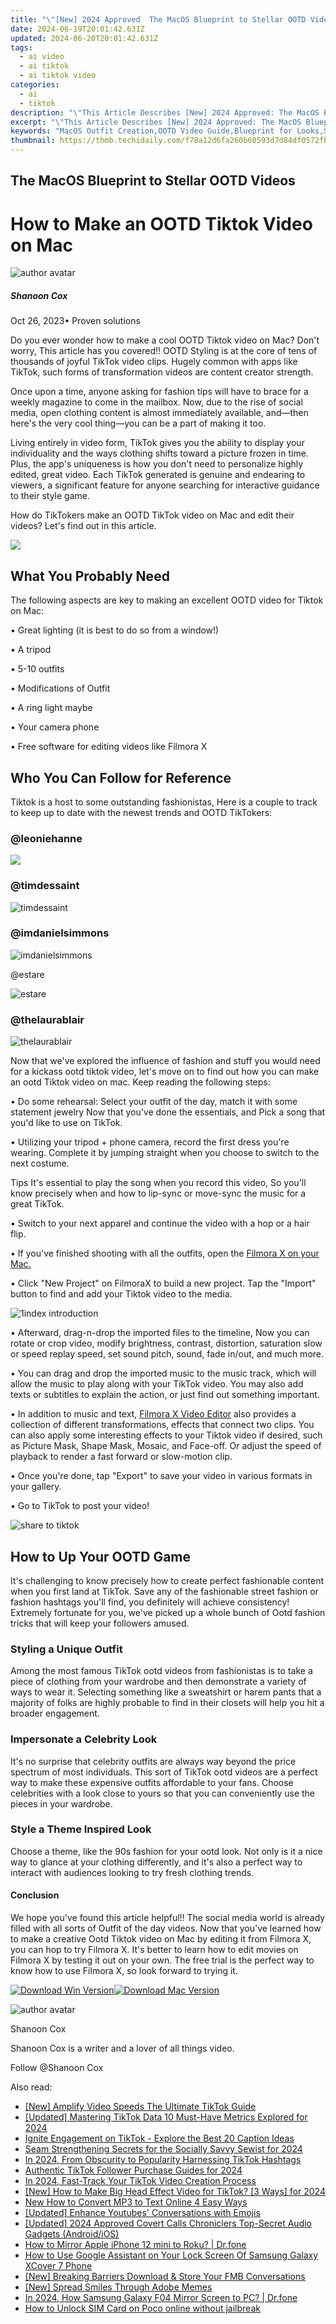 ```yaml
---
title: "\"[New] 2024 Approved  The MacOS Blueprint to Stellar OOTD Videos\""
date: 2024-06-19T20:01:42.631Z
updated: 2024-06-20T20:01:42.631Z
tags:
  - ai video
  - ai tiktok
  - ai tiktok video
categories:
  - ai
  - tiktok
description: "\"This Article Describes [New] 2024 Approved: The MacOS Blueprint to Stellar OOTD Videos\""
excerpt: "\"This Article Describes [New] 2024 Approved: The MacOS Blueprint to Stellar OOTD Videos\""
keywords: "MacOS Outfit Creation,OOTD Video Guide,Blueprint for Looks,Style in OSX,Dressing MacClips,Stellar Wardrobe Tips,Best Appearance Techniques"
thumbnail: https://thmb.techidaily.com/f78a12d6fa260b60593d7d84df0572fbc03e543ca8c86ab396fe09af56299ebf.jpg
---
```


## The MacOS Blueprint to Stellar OOTD Videos

# How to Make an OOTD Tiktok Video on Mac

![author avatar](https://images.wondershare.com/filmora/article-images/shannon-cox.jpg)

##### Shanoon Cox

 Oct 26, 2023• Proven solutions

Do you ever wonder how to make a cool OOTD Tiktok video on Mac? Don't worry, This article has you covered!! OOTD Styling is at the core of tens of thousands of joyful TikTok video clips. Hugely common with apps like TikTok, such forms of transformation videos are content creator strength.

Once upon a time, anyone asking for fashion tips will have to brace for a weekly magazine to come in the mailbox. Now, due to the rise of social media, open clothing content is almost immediately available, and—then here's the very cool thing—you can be a part of making it too.

Living entirely in video form, TikTok gives you the ability to display your individuality and the ways clothing shifts toward a picture frozen in time. Plus, the app's uniqueness is how you don't need to personalize highly edited, great video. Each TikTok generated is genuine and endearing to viewers, a significant feature for anyone searching for interactive guidance to their style game.

How do TikTokers make an OOTD TikTok video on Mac and edit their videos? Let's find out in this article.

![](https://images.wondershare.com/filmora/Mac-articles/ootd-tag-on-tiktok.jpg)

## What You Probably Need

The following aspects are key to making an excellent OOTD video for Tiktok on Mac:

• Great lighting (it is best to do so from a window!)

• A tripod

• 5-10 outfits

• Modifications of Outfit

• A ring light maybe

• Your camera phone

• Free software for editing videos like Filmora X

## Who You Can Follow for Reference

Tiktok is a host to some outstanding fashionistas, Here is a couple to track to keep up to date with the newest trends and OOTD TikTokers:

### @leoniehanne

 ![](https://images.wondershare.com/filmora/Mac-articles/leoniehanne.jpg)

### @timdessaint

 ![timdessaint](https://images.wondershare.com/filmora/Mac-articles/timdessaint.jpg)

### @imdanielsimmons

 ![imdanielsimmons](https://images.wondershare.com/filmora/Mac-articles/imdanielsimmons.jpg)

@estare

 ![estare](https://images.wondershare.com/filmora/Mac-articles/estare.jpg)

### @thelaurablair

 ![thelaurablair](https://images.wondershare.com/filmora/Mac-articles/thelaurablair.jpg)

Now that we've explored the influence of fashion and stuff you would need for a kickass ootd tiktok video, let's move on to find out how you can make an ootd Tiktok video on mac. Keep reading the following steps:

• Do some rehearsal: Select your outfit of the day, match it with some statement jewelry Now that you've done the essentials, and Pick a song that you'd like to use on TikTok.

• Utilizing your tripod + phone camera, record the first dress you're wearing. Complete it by jumping straight when you choose to switch to the next costume.

Tips It's essential to play the song when you record this video, So you'll know precisely when and how to lip-sync or move-sync the music for a great TikTok.

• Switch to your next apparel and continue the video with a hop or a hair flip.

• If you've finished shooting with all the outfits, open the [Filmora X on your Mac.](https://tools.techidaily.com/wondershare/filmora/download/)

• Click "New Project" on FilmoraX to build a new project. Tap the "Import" button to find and add your Tiktok video to the media.

![1index introduction](https://images.wondershare.com/filmora/filmoraX/Guide-Mac/1.index-introduction.jpg)

• Afterward, drag-n-drop the imported files to the timeline, Now you can rotate or crop video, modify brightness, contrast, distortion, saturation slow or speed replay speed, set sound pitch, sound, fade in/out, and much more.

• You can drag and drop the imported music to the music track, which will allow the music to play along with your TikTok video. You may also add texts or subtitles to explain the action, or just find out something important.

• In addition to music and text, [Filmora X Video Editor](https://tools.techidaily.com/wondershare/filmora/download/) also provides a collection of different transformations, effects that connect two clips. You can also apply some interesting effects to your Tiktok video if desired, such as Picture Mask, Shape Mask, Mosaic, and Face-off. Or adjust the speed of playback to render a fast forward or slow-motion clip.

• Once you're done, tap "Export" to save your video in various formats in your gallery.

• Go to TikTok to post your video!

 ![share to tiktok](https://images.wondershare.com/filmora/Mac-articles/share-to-tiktok.jpg)

## How to Up Your OOTD Game

It's challenging to know precisely how to create perfect fashionable content when you first land at TikTok. Save any of the fashionable street fashion or fashion hashtags you'll find, you definitely will achieve consistency! Extremely fortunate for you, we've picked up a whole bunch of Ootd fashion tricks that will keep your followers amused.

### Styling a Unique Outfit

Among the most famous TikTok ootd videos from fashionistas is to take a piece of clothing from your wardrobe and then demonstrate a variety of ways to wear it. Selecting something like a sweatshirt or harem pants that a majority of folks are highly probable to find in their closets will help you hit a broader engagement.

### Impersonate a Celebrity Look

It's no surprise that celebrity outfits are always way beyond the price spectrum of most individuals. This sort of TikTok ootd videos are a perfect way to make these expensive outfits affordable to your fans. Choose celebrities with a look close to yours so that you can conveniently use the pieces in your wardrobe.

### Style a Theme Inspired Look

Choose a theme, like the 90s fashion for your ootd look. Not only is it a nice way to glance at your clothing differently, and it's also a perfect way to interact with audiences looking to try fresh clothing trends.

#### Conclusion

We hope you've found this article helpful!! The social media world is already filled with all sorts of Outfit of the day videos. Now that you've learned how to make a creative Ootd Tiktok video on Mac by editing it from Filmora X, you can hop to try Filmora X. It's better to learn how to edit movies on Filmora X by testing it out on your own. The free trial is the perfect way to know how to use Filmora X, so look forward to trying it.

[![Download Win Version](https://images.wondershare.com/filmora/guide/download-btn-win.jpg)](https://tools.techidaily.com/wondershare/filmora/download/)[![Download Mac Version](https://images.wondershare.com/filmora/guide/download-btn-mac.jpg)](https://tools.techidaily.com/wondershare/filmora/download/)

![author avatar](https://images.wondershare.com/filmora/article-images/shannon-cox.jpg)

Shanoon Cox

Shanoon Cox is a writer and a lover of all things video.

Follow @Shanoon Cox

<span class="atpl-alsoreadstyle">Also read:</span>
<div><ul>
<li><a href="https://tiktok-videos.techidaily.com/new-amplify-video-speeds-the-ultimate-tiktok-guide/"><u>[New] Amplify Video Speeds  The Ultimate TikTok Guide</u></a></li>
<li><a href="https://tiktok-videos.techidaily.com/updated-mastering-tiktok-data-10-must-have-metrics-explored-for-2024/"><u>[Updated] Mastering TikTok Data  10 Must-Have Metrics Explored for 2024</u></a></li>
<li><a href="https://tiktok-videos.techidaily.com/ignite-engagement-on-tiktok-explore-the-best-20-caption-ideas/"><u>Ignite Engagement on TikTok - Explore the Best 20 Caption Ideas</u></a></li>
<li><a href="https://tiktok-videos.techidaily.com/seam-strengthening-secrets-for-the-socially-savvy-sewist-for-2024/"><u>Seam Strengthening Secrets for the Socially Savvy Sewist for 2024</u></a></li>
<li><a href="https://tiktok-videos.techidaily.com/in-2024-from-obscurity-to-popularity-harnessing-tiktok-hashtags/"><u>In 2024, From Obscurity to Popularity  Harnessing TikTok Hashtags</u></a></li>
<li><a href="https://tiktok-videos.techidaily.com/authentic-tiktok-follower-purchase-guides-for-2024/"><u>Authentic TikTok Follower Purchase Guides for 2024</u></a></li>
<li><a href="https://tiktok-videos.techidaily.com/in-2024-fast-track-your-tiktok-video-creation-process/"><u>In 2024, Fast-Track Your TikTok Video Creation Process</u></a></li>
<li><a href="https://tiktok-videos.techidaily.com/new-how-to-make-big-head-effect-video-for-tiktok-3-ways-for-2024/"><u>[New] How to Make Big Head Effect Video for TikTok? [3 Ways] for 2024</u></a></li>
<li><a href="https://sound-tweaking.techidaily.com/new-how-to-convert-mp3-to-text-online-4-easy-ways/"><u>New How to Convert MP3 to Text Online 4 Easy Ways</u></a></li>
<li><a href="https://youtube-videos.techidaily.com/updated-enhance-youtubes-conversations-with-emojis/"><u>[Updated] Enhance Youtubes' Conversations with Emojis</u></a></li>
<li><a href="https://screen-capture.techidaily.com/updated-2024-approved-covert-calls-chroniclers-top-secret-audio-gadgets-androidios/"><u>[Updated] 2024 Approved  Covert Calls Chroniclers  Top-Secret Audio Gadgets (Android/iOS)</u></a></li>
<li><a href="https://screen-mirror.techidaily.com/how-to-mirror-apple-iphone-12-mini-to-roku-drfone-by-drfone-ios/"><u>How to Mirror Apple iPhone 12 mini to Roku? | Dr.fone</u></a></li>
<li><a href="https://android-unlock.techidaily.com/how-to-use-google-assistant-on-your-lock-screen-of-samsung-galaxy-xcover-7-phone-by-drfone-android/"><u>How to Use Google Assistant on Your Lock Screen Of Samsung Galaxy XCover 7 Phone</u></a></li>
<li><a href="https://facebook-clips.techidaily.com/new-breaking-barriers-download-and-store-your-fmb-conversations/"><u>[New] Breaking Barriers  Download & Store Your FMB Conversations</u></a></li>
<li><a href="https://fox-access.techidaily.com/new-spread-smiles-through-adobe-memes/"><u>[New] Spread Smiles Through Adobe Memes</u></a></li>
<li><a href="https://screen-mirror.techidaily.com/in-2024-how-samsung-galaxy-f04-mirror-screen-to-pc-drfone-by-drfone-android/"><u>In 2024, How Samsung Galaxy F04 Mirror Screen to PC? | Dr.fone</u></a></li>
<li><a href="https://sim-unlock.techidaily.com/how-to-unlock-sim-card-on-poco-online-without-jailbreak-by-drfone-android/"><u>How to Unlock SIM Card on Poco online without jailbreak</u></a></li>
</ul></div>

<ins class="adsbygoogle"
      style="display:block"
      data-ad-client="ca-pub-7571918770474297"
      data-ad-slot="8358498916"
      data-ad-format="auto"
      data-full-width-responsive="true"></ins>